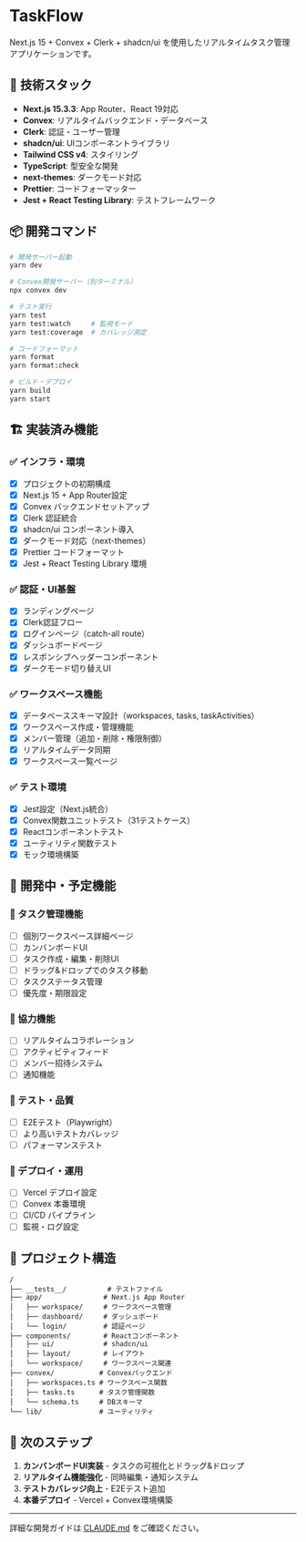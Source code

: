 # TaskFlow

Next.js 15 + Convex + Clerk + shadcn/ui を使用したリアルタイムタスク管理アプリケーションです。

## 🚀 技術スタック

- **Next.js 15.3.3**: App Router、React 19対応
- **Convex**: リアルタイムバックエンド・データベース
- **Clerk**: 認証・ユーザー管理
- **shadcn/ui**: UIコンポーネントライブラリ
- **Tailwind CSS v4**: スタイリング
- **TypeScript**: 型安全な開発
- **next-themes**: ダークモード対応
- **Prettier**: コードフォーマッター
- **Jest + React Testing Library**: テストフレームワーク

## 📦 開発コマンド

```bash
# 開発サーバー起動
yarn dev

# Convex開発サーバー（別ターミナル）
npx convex dev

# テスト実行
yarn test
yarn test:watch     # 監視モード
yarn test:coverage  # カバレッジ測定

# コードフォーマット
yarn format
yarn format:check

# ビルド・デプロイ
yarn build
yarn start
```

## 🏗️ 実装済み機能

### ✅ インフラ・環境

- [x] プロジェクトの初期構成
- [x] Next.js 15 + App Router設定
- [x] Convex バックエンドセットアップ
- [x] Clerk 認証統合
- [x] shadcn/ui コンポーネント導入
- [x] ダークモード対応（next-themes）
- [x] Prettier コードフォーマット
- [x] Jest + React Testing Library 環境

### ✅ 認証・UI基盤

- [x] ランディングページ
- [x] Clerk認証フロー
- [x] ログインページ（catch-all route）
- [x] ダッシュボードページ
- [x] レスポンシブヘッダーコンポーネント
- [x] ダークモード切り替えUI

### ✅ ワークスペース機能

- [x] データベーススキーマ設計（workspaces, tasks, taskActivities）
- [x] ワークスペース作成・管理機能
- [x] メンバー管理（追加・削除・権限制御）
- [x] リアルタイムデータ同期
- [x] ワークスペース一覧ページ

### ✅ テスト環境

- [x] Jest設定（Next.js統合）
- [x] Convex関数ユニットテスト（31テストケース）
- [x] Reactコンポーネントテスト
- [x] ユーティリティ関数テスト
- [x] モック環境構築

## 🚧 開発中・予定機能

### 🔄 タスク管理機能

- [ ] 個別ワークスペース詳細ページ
- [ ] カンバンボードUI
- [ ] タスク作成・編集・削除UI
- [ ] ドラッグ&ドロップでのタスク移動
- [ ] タスクステータス管理
- [ ] 優先度・期限設定

### 🔄 協力機能

- [ ] リアルタイムコラボレーション
- [ ] アクティビティフィード
- [ ] メンバー招待システム
- [ ] 通知機能

### 🔄 テスト・品質

- [ ] E2Eテスト（Playwright）
- [ ] より高いテストカバレッジ
- [ ] パフォーマンステスト

### 🔄 デプロイ・運用

- [ ] Vercel デプロイ設定
- [ ] Convex 本番環境
- [ ] CI/CD パイプライン
- [ ] 監視・ログ設定

## 📁 プロジェクト構造

```
/
├── __tests__/          # テストファイル
├── app/               # Next.js App Router
│   ├── workspace/     # ワークスペース管理
│   ├── dashboard/     # ダッシュボード
│   └── login/         # 認証ページ
├── components/        # Reactコンポーネント
│   ├── ui/            # shadcn/ui
│   ├── layout/        # レイアウト
│   └── workspace/     # ワークスペース関連
├── convex/           # Convexバックエンド
│   ├── workspaces.ts # ワークスペース関数
│   ├── tasks.ts      # タスク管理関数
│   └── schema.ts     # DBスキーマ
└── lib/              # ユーティリティ
```

## 🎯 次のステップ

1. **カンバンボードUI実装** - タスクの可視化とドラッグ&ドロップ
2. **リアルタイム機能強化** - 同時編集・通知システム
3. **テストカバレッジ向上** - E2Eテスト追加
4. **本番デプロイ** - Vercel + Convex環境構築

---

詳細な開発ガイドは [CLAUDE.md](./CLAUDE.md) をご確認ください。
